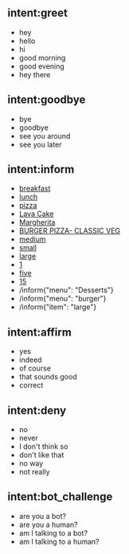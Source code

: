 ## intent:greet
- hey
- hello
- hi
- good morning
- good evening
- hey there

## intent:goodbye
- bye
- goodbye
- see you around
- see you later

## intent:inform
- [breakfast](menu)
- [lunch](menu)
- [pizza](item)
- [Lava Cake](item)
- [Margherita](item)
- [BURGER PIZZA- CLASSIC VEG](item)
- [medium](size)
- [small](size)
- [large](size)
- [1](quantity)
- [five](quantity)
- [15](quantity)
- /inform{"menu": "Desserts"}
- /inform{"menu": "burger"}
- /inform{"item": "large"}

## intent:affirm
- yes
- indeed
- of course
- that sounds good
- correct

## intent:deny
- no
- never
- I don't think so
- don't like that
- no way
- not really

## intent:bot_challenge
- are you a bot?
- are you a human?
- am I talking to a bot?
- am I talking to a human?
